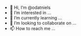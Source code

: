 - 👋 Hi, I’m @odatniels
- 👀 I’m interested in ...
- 🌱 I’m currently learning ...
- 💞️ I’m looking to collaborate on ...
- 📫 How to reach me ...

<!---
odatniels/odatniels is a ✨ special ✨ repository because its `README.md` (this file) appears on your GitHub profile.
You can click the Preview link to take a look at your changes.
--->
